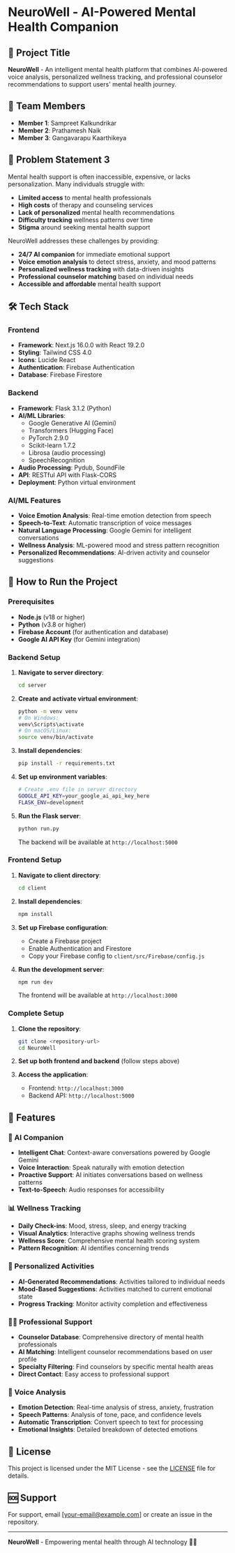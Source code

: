 # NeuroWell - AI-Powered Mental Health Companion

## 🧠 Project Title

**NeuroWell** - An intelligent mental health platform that combines AI-powered voice analysis, personalized wellness tracking, and professional counselor recommendations to support users' mental health journey.

## 👥 Team Members

- **Member 1**: Sampreet Kalkundrikar
- **Member 2**: Prathamesh Naik
- **Member 3**: Gangavarapu Kaarthikeya

## 🎯 Problem Statement 3

Mental health support is often inaccessible, expensive, or lacks personalization. Many individuals struggle with:

- **Limited access** to mental health professionals
- **High costs** of therapy and counseling services
- **Lack of personalized** mental health recommendations
- **Difficulty tracking** wellness patterns over time
- **Stigma** around seeking mental health support

NeuroWell addresses these challenges by providing:

- **24/7 AI companion** for immediate emotional support
- **Voice emotion analysis** to detect stress, anxiety, and mood patterns
- **Personalized wellness tracking** with data-driven insights
- **Professional counselor matching** based on individual needs
- **Accessible and affordable** mental health support

## 🛠️ Tech Stack

### Frontend

- **Framework**: Next.js 16.0.0 with React 19.2.0
- **Styling**: Tailwind CSS 4.0
- **Icons**: Lucide React
- **Authentication**: Firebase Authentication
- **Database**: Firebase Firestore

### Backend

- **Framework**: Flask 3.1.2 (Python)
- **AI/ML Libraries**:
  - Google Generative AI (Gemini)
  - Transformers (Hugging Face)
  - PyTorch 2.9.0
  - Scikit-learn 1.7.2
  - Librosa (audio processing)
  - SpeechRecognition
- **Audio Processing**: Pydub, SoundFile
- **API**: RESTful API with Flask-CORS
- **Deployment**: Python virtual environment

### AI/ML Features

- **Voice Emotion Analysis**: Real-time emotion detection from speech
- **Speech-to-Text**: Automatic transcription of voice messages
- **Natural Language Processing**: Google Gemini for intelligent conversations
- **Wellness Analysis**: ML-powered mood and stress pattern recognition
- **Personalized Recommendations**: AI-driven activity and counselor suggestions

## 🚀 How to Run the Project

### Prerequisites

- **Node.js** (v18 or higher)
- **Python** (v3.8 or higher)
- **Firebase Account** (for authentication and database)
- **Google AI API Key** (for Gemini integration)

### Backend Setup

1. **Navigate to server directory**:

   ```bash
   cd server
   ```

2. **Create and activate virtual environment**:

   ```bash
   python -m venv venv
   # On Windows:
   venv\Scripts\activate
   # On macOS/Linux:
   source venv/bin/activate
   ```

3. **Install dependencies**:

   ```bash
   pip install -r requirements.txt
   ```

4. **Set up environment variables**:

   ```bash
   # Create .env file in server directory
   GOOGLE_API_KEY=your_google_ai_api_key_here
   FLASK_ENV=development
   ```

5. **Run the Flask server**:
   ```bash
   python run.py
   ```
   The backend will be available at `http://localhost:5000`

### Frontend Setup

1. **Navigate to client directory**:

   ```bash
   cd client
   ```

2. **Install dependencies**:

   ```bash
   npm install
   ```

3. **Set up Firebase configuration**:

   - Create a Firebase project
   - Enable Authentication and Firestore
   - Copy your Firebase config to `client/src/Firebase/config.js`

4. **Run the development server**:
   ```bash
   npm run dev
   ```
   The frontend will be available at `http://localhost:3000`

### Complete Setup

1. **Clone the repository**:

   ```bash
   git clone <repository-url>
   cd NeuroWell
   ```

2. **Set up both frontend and backend** (follow steps above)

3. **Access the application**:
   - Frontend: `http://localhost:3000`
   - Backend API: `http://localhost:5000`

## 📱 Features

### 🤖 AI Companion

- **Intelligent Chat**: Context-aware conversations powered by Google Gemini
- **Voice Interaction**: Speak naturally with emotion detection
- **Proactive Support**: AI initiates conversations based on wellness patterns
- **Text-to-Speech**: Audio responses for accessibility

### 📊 Wellness Tracking

- **Daily Check-ins**: Mood, stress, sleep, and energy tracking
- **Visual Analytics**: Interactive graphs showing wellness trends
- **Wellness Score**: Comprehensive mental health scoring system
- **Pattern Recognition**: AI identifies concerning trends

### 🎯 Personalized Activities

- **AI-Generated Recommendations**: Activities tailored to individual needs
- **Mood-Based Suggestions**: Activities matched to current emotional state
- **Progress Tracking**: Monitor activity completion and effectiveness

### 👨‍⚕️ Professional Support

- **Counselor Database**: Comprehensive directory of mental health professionals
- **AI Matching**: Intelligent counselor recommendations based on user profile
- **Specialty Filtering**: Find counselors by specific mental health areas
- **Direct Contact**: Easy access to professional support

### 🎤 Voice Analysis

- **Emotion Detection**: Real-time analysis of stress, anxiety, frustration
- **Speech Patterns**: Analysis of tone, pace, and confidence levels
- **Automatic Transcription**: Convert speech to text for processing
- **Emotional Insights**: Detailed breakdown of detected emotions

## 📄 License

This project is licensed under the MIT License - see the [LICENSE](LICENSE) file for details.

## 🆘 Support

For support, email [your-email@example.com] or create an issue in the repository.

---

**NeuroWell** - Empowering mental health through AI technology 🧠✨
